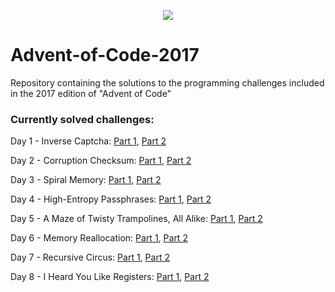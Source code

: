 <p align="center">
 <img src=http://www.brianbunke.com/images/aoc2017.png>
</p>

# Advent-of-Code-2017
Repository containing the solutions to the programming challenges included in the 2017 edition of "Advent of Code"

### Currently solved challenges:
Day 1 - Inverse Captcha: [Part 1](https://github.com/AlexGascon/Advent-of-Code-2017/tree/master/Day-1/part_1.py), [Part 2](https://github.com/AlexGascon/Advent-of-Code-2017/tree/master/Day-1/part_2.py)

Day 2 - Corruption Checksum: [Part 1](https://github.com/AlexGascon/Advent-of-Code-2017/tree/master/Day-2/part_1.py), [Part 2](https://github.com/AlexGascon/Advent-of-Code-2017/tree/master/Day-2/part_2.py)

Day 3 - Spiral Memory: [Part 1](https://github.com/AlexGascon/Advent-of-Code-2017/tree/master/Day-3/part_1.py), [Part 2](https://github.com/AlexGascon/Advent-of-Code-2017/tree/master/Day-3/part_2.py)

Day 4 - High-Entropy Passphrases: [Part 1](https://github.com/AlexGascon/Advent-of-Code-2017/tree/master/Day-4/part_1.py), [Part 2](https://github.com/AlexGascon/Advent-of-Code-2017/tree/master/Day-4/part_2.py)

Day 5 - A Maze of Twisty Trampolines, All Alike: [Part 1](https://github.com/AlexGascon/Advent-of-Code-2017/tree/master/Day-5/part_1.py), [Part 2](https://github.com/AlexGascon/Advent-of-Code-2017/tree/master/Day-5/part_2.py)

Day 6 - Memory Reallocation: [Part 1](https://github.com/AlexGascon/Advent-of-Code-2017/tree/master/Day-6/part_1.py), [Part 2](https://github.com/AlexGascon/Advent-of-Code-2017/tree/master/Day-6/part_2.py)

Day 7 - Recursive Circus: [Part 1](https://github.com/AlexGascon/Advent-of-Code-2017/tree/master/Day-7/part_1.py), [Part 2](https://github.com/AlexGascon/Advent-of-Code-2017/tree/master/Day-7/part_2.py)

Day 8 - I Heard You Like Registers: [Part 1](https://github.com/AlexGascon/Advent-of-Code-2017/tree/master/Day-8/part_1.py), [Part 2](https://github.com/AlexGascon/Advent-of-Code-2017/tree/master/Day-8/part_2.py)